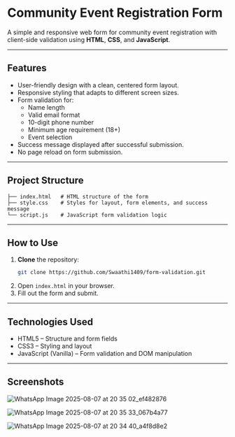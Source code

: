 # Community Event Registration Form

A simple and responsive web form for community event registration with client-side validation using **HTML**, **CSS**, and **JavaScript**.

---

## Features
- User-friendly design with a clean, centered form layout.
- Responsive styling that adapts to different screen sizes.
- Form validation for:
  - Name length
  - Valid email format
  - 10-digit phone number
  - Minimum age requirement (18+)
  - Event selection
- Success message displayed after successful submission.
- No page reload on form submission.

---

## Project Structure
```
├── index.html   # HTML structure of the form
├── style.css    # Styles for layout, form elements, and success message
└── script.js    # JavaScript form validation logic
```

---

## How to Use
1. **Clone** the repository:
   ```bash
   git clone https://github.com/Swaathi1409/form-validation.git
   ```
2. Open `index.html` in your browser.
3. Fill out the form and submit.

---

## Technologies Used
- HTML5 – Structure and form fields
- CSS3 – Styling and layout
- JavaScript (Vanilla) – Form validation and DOM manipulation

---

## Screenshots

![WhatsApp Image 2025-08-07 at 20 35 02_ef482876](https://github.com/user-attachments/assets/850523fd-55a1-4258-8130-868bbd1c76ed)

![WhatsApp Image 2025-08-07 at 20 35 33_067b4a77](https://github.com/user-attachments/assets/d24d72bd-6bd8-4a29-b6f0-34c83525b0f0)

![WhatsApp Image 2025-08-07 at 20 34 40_a4f8d8e2](https://github.com/user-attachments/assets/cac8c369-a329-44e1-80c4-b0b97ac49326)

